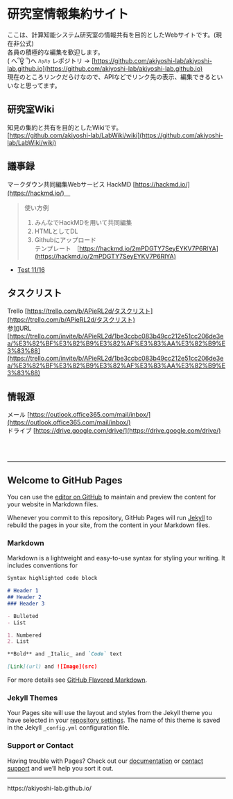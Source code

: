 # 研究室情報集約サイト
ここは、計算知能システム研究室の情報共有を目的としたWebサイトです。(現在非公式) <br>
各員の積極的な編集を歓迎します。 <br>
( へ՞ਊ ՞)へ ﾊｯﾊｯ レポジトリ -> [https://github.com/akiyoshi-lab/akiyoshi-lab.github.io](https://github.com/akiyoshi-lab/akiyoshi-lab.github.io) <br>
現在のところリンクだらけなので、APIなどでリンク先の表示、編集できるといいなと思ってます。

## 研究室Wiki
知見の集約と共有を目的としたWikiです。 <br>
[https://github.com/akiyoshi-lab/LabWiki/wiki](https://github.com/akiyoshi-lab/LabWiki/wiki)  <br>

## 議事録
マークダウン共同編集Webサービス HackMD [https://hackmd.io/](https://hackmd.io/)　<br>
>使い方例 　
>1. みんなでHackMDを用いて共同編集　
>2. HTMLとしてDL　
>3. Githubにアップロード　<br>
>テンプレート　[https://hackmd.io/2mPDGTY7SeyEYKV7P6RlYA](https://hackmd.io/2mPDGTY7SeyEYKV7P6RlYA)

- [Test 11/16](https://akiyoshi-lab.github.io/Minutes/test.html)

## タスクリスト 
Trello [https://trello.com/b/APieRL2d/タスクリスト](https://trello.com/b/APieRL2d/タスクリスト) <br>
参加URL [https://trello.com/invite/b/APieRL2d/1be3ccbc083b49cc212e51cc206de3ea/%E3%82%BF%E3%82%B9%E3%82%AF%E3%83%AA%E3%82%B9%E3%83%88](https://trello.com/invite/b/APieRL2d/1be3ccbc083b49cc212e51cc206de3ea/%E3%82%BF%E3%82%B9%E3%82%AF%E3%83%AA%E3%82%B9%E3%83%88)

## 情報源
メール [https://outlook.office365.com/mail/inbox/](https://outlook.office365.com/mail/inbox/) <br>
ドライブ [https://drive.google.com/drive/](https://drive.google.com/drive/)

<br><br><hr>
## Welcome to GitHub Pages

You can use the [editor on GitHub](https://github.com/akiyoshi-lab/akiyoshi-lab.github.io/edit/master/README.md) to maintain and preview the content for your website in Markdown files.

Whenever you commit to this repository, GitHub Pages will run [Jekyll](https://jekyllrb.com/) to rebuild the pages in your site, from the content in your Markdown files.

### Markdown

Markdown is a lightweight and easy-to-use syntax for styling your writing. It includes conventions for

```markdown
Syntax highlighted code block

# Header 1
## Header 2
### Header 3

- Bulleted
- List

1. Numbered
2. List

**Bold** and _Italic_ and `Code` text

[Link](url) and ![Image](src)
```

For more details see [GitHub Flavored Markdown](https://guides.github.com/features/mastering-markdown/).

### Jekyll Themes

Your Pages site will use the layout and styles from the Jekyll theme you have selected in your [repository settings](https://github.com/akiyoshi-lab/akiyoshi-lab.github.io/settings). The name of this theme is saved in the Jekyll `_config.yml` configuration file.

### Support or Contact

Having trouble with Pages? Check out our [documentation](https://help.github.com/categories/github-pages-basics/) or [contact support](https://github.com/contact) and we’ll help you sort it out.

<hr>
https://akiyoshi-lab.github.io/

